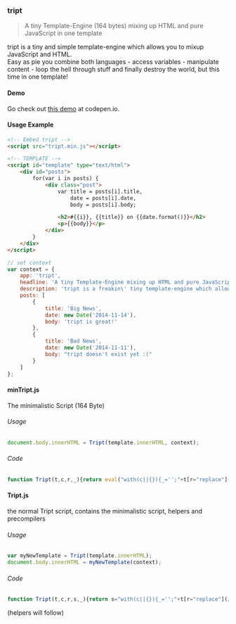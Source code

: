 ### tript

> A tiny Template-Engine (164 bytes) mixing up HTML and pure JavaScript in one template

tript is a tiny and simple template-engine which allows you to mixup JavaScript and HTML.<br>
Easy as pie you combine both languages - access variables - manipulate content - loop the hell through stuff and finally destroy the world, but this time in one template!<br>

#### Demo

Go check out [this demo](http://codepen.io/misantronic/pen/ogNbBa) at codepen.io.

#### Usage Example

```html
<!-- Embed tript -->
<script src="tript.min.js"></script>

<!-- TEMPLATE -->
<script id="template" type="text/html">
	<div id="posts">
		for(var i in posts) {
			<div class="post">
				var title = posts[i].title,
					date = posts[i].date,
					body = posts[i].body;

				<h2>#{{i}}, {{title}} on {{date.format()}}</h2>
				<p>{{body}}</p>
			</div>
		}
	</div>
</script>
```

```javascript
// set context
var context = {
	app: 'tript',
	headline: 'A tiny Template-Engine mixing up HTML and pure JavaScript in one template',
	description: 'tript is a freakin\' tiny template-engine which allows you to mixup JavaScript and HTML.',
	posts: [
		{
			title: 'Big News',
			date: new Date('2014-11-14'),
			body: 'tript is great!'
		},
		{
			title: 'Bad News',
			date: new Date('2014-11-11'),
			body: "tript doesn't exist yet :("
		}
	]
};
```
#### minTript.js

The minimalistic Script (164 Byte)

###### Usage
```javascript
document.body.innerHTML = Tript(template.innerHTML, context);
```

###### Code
```javascript
function Tript(t,c,r,_){return eval("with(c||{}){_='';"+t[r="replace"](/(<.*)/g,function(p,a){return'_+="'+a[r](/"/g,'\\"')[r](/{{(.*?)}}/g,'"+($1)+"')+'";'})+"}")}
```

#### Tript.js

the normal Tript script, contains the minimalistic script, helpers and precompilers

###### Usage
```javascript
var myNewTemplate = Tript(template.innerHTML);
document.body.innerHTML = myNewTemplate(context);
```

###### Code
```javascript
function Tript(t,c,r,s,_){return s="with(c||{}){_='';"+t[r="replace"](/(<.*)/g,function(p,a){return'_+="'+a[r](/"/g,'\\"')[r](/{{(.*?)}}/g,'"+Tript.$($1)+"')+'";'})+"}",c&&eval(s)||new Function("c","_",s+"return _")}Tript.$=function(s){return s};
```

(helpers will follow)
